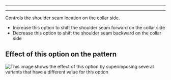 ***

***

Controls the shoulder seam location on the collar side.

*   Increase this option to shift the shoulder seam forward on the collar side
*   Decrease this option to shift the shoulder seam backward on the collar side

## Effect of this option on the pattern

![This image shows the effect of this option by superimposing several variants that have a different value for this option](sven\_s3collar\_sample.svg "Effect of this option on the pattern")
